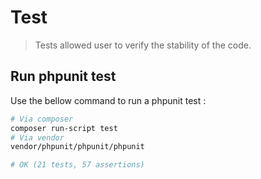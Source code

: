 # Test

> Tests allowed user to verify the stability of the code.

## Run phpunit test

Use the bellow command to run a phpunit test :
```sh
# Via composer
composer run-script test
# Via vendor
vendor/phpunit/phpunit/phpunit

# OK (21 tests, 57 assertions)
```

